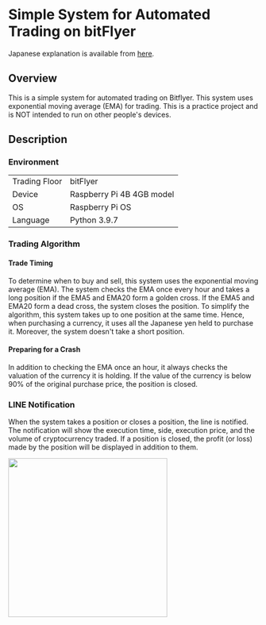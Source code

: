 # Simple System for Automated Trading on bitFlyer
Japanese explanation is available from [here](https://nojisan.com/automated_trade_bot/).
## Overview
This is a simple system for automated trading on Bitflyer. This system uses exponential moving average (EMA) for trading. This is a practice project and is NOT intended to run on other people's devices.

## Description
### Environment
|               |                           | 
| ------------- | ------------------------- | 
| Trading Floor | bitFlyer                  | 
| Device        | Raspberry Pi 4B 4GB model | 
| OS            | Raspberry Pi OS           | 
| Language      | Python 3.9.7              | 

### Trading Algorithm
#### Trade Timing
To determine when to buy and sell, this system uses the exponential moving average (EMA). The system checks the EMA once every hour and takes a long position if the EMA5 and EMA20 form a golden cross. If the EMA5 and EMA20 form a dead cross, the system closes the position.
To simplify the algorithm, this system takes up to one position at the same time. Hence, when purchasing a currency, it uses all the Japanese yen held to purchase it. Moreover, the system doesn't take a short position. 
#### Preparing for a Crash
In addition to checking the EMA once an hour, it always checks the valuation of the currency it is holding. If the value of the currency is below 90% of the original purchase price, the position is closed.

### LINE Notification
When the system takes a position or closes a position, the line is notified. The notification will show the execution time, side, execution price, and the volume of cryptocurrency traded. If a position is closed, the profit (or loss) made by the position will be displayed in addition to them.


<img src="https://github.com/tnojima03/images_for_readme/blob/master/images/line_notificaton_example.jpg" width="320px">
